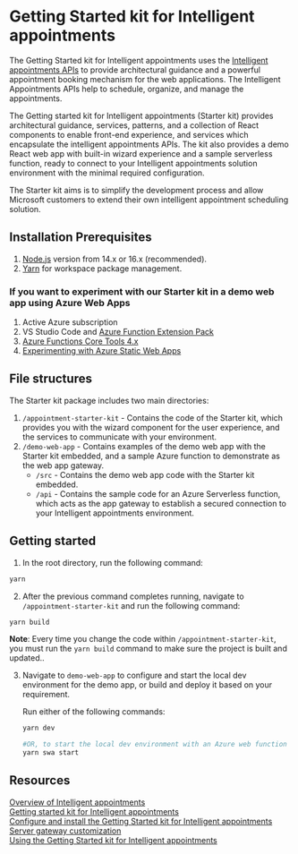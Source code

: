 # Getting Started kit for Intelligent appointments

The Getting Started kit for Intelligent appointments uses the [Intelligent appointments APIs](https://docs.microsoft.com/en-us/dynamics365/industry/financial-services/intelligent-appointments-api-reference) to provide architectural guidance and a powerful appointment booking mechanism for the web applications. The Intelligent Appointments APIs help to schedule, organize, and manage the appointments.

The Getting started kit for Intelligent appointments (Starter kit) provides architectural guidance, services, patterns, and a collection of React components to enable front-end experience, and services which encapsulate the intelligent appointments APIs. The kit also provides a demo React web app with built-in wizard experience and a sample serverless function, ready to connect to your Intelligent appointments solution environment with the minimal required configuration.

The Starter kit aims is to simplify the development process and allow Microsoft customers to extend their own intelligent appointment scheduling solution.

## Installation Prerequisites

1. [Node.js](https://nodejs.dev) version from 14.x or 16.x (recommended).
2. [Yarn](https://yarnpkg.com) for workspace package management.

### If you want to experiment with our Starter kit in a demo web app using Azure Web Apps

1. Active Azure subscription
2. VS Studio Code and [Azure Function Extension Pack](https://marketplace.visualstudio.com/items?itemName=ms-vscode.vscode-node-azure-pack)
3. [Azure Functions Core Tools 4.x](https://docs.microsoft.com/en-us/azure/azure-functions/functions-run-local#install-the-azure-functions-core-tools)
4. [Experimenting with Azure Static Web Apps](https://azure.github.io/static-web-apps-cli/)

## File structures

The Starter kit package includes two main directories:

1. `/appointment-starter-kit` - Contains the code of the Starter kit, which provides you with the wizard component for the user experience, and the services to communicate with your environment.
2. `/demo-web-app` - Contains examples of the demo web app with the Starter kit embedded, and a sample Azure function to demonstrate as the web app gateway.
   * `/src` - Contains the demo web app code with the Starter kit embedded.
   * `/api` - Contains the sample code for an Azure Serverless function, which acts as the app gateway to establish a secured connection to your Intelligent appointments environment.

## Getting started

1. In the root directory, run the following command:

```bash
yarn
```

2. After the previous command completes running, navigate to `/appointment-starter-kit` and run the following command:

```bash
yarn build
```

**Note**: Every time you change the code within `/appointment-starter-kit`, you must run the `yarn build` command to make sure the project is built and updated..

3. Navigate to `demo-web-app` to configure and start the local dev environment for the demo app, or build and deploy it based on your requirement.

   Run either of the following commands:

   ```bash
   yarn dev

   #OR, to start the local dev environment with an Azure web function
   yarn swa start

   ```

## Resources

[Overview of Intelligent appointments](https://docs.microsoft.com/en-us/dynamics365/industry/financial-services/intelligent-appointments)  
[Getting started kit for Intelligent appointments](https://docs.microsoft.com/en-us/dynamics365/industry/financial-services/intelligent-appointments-gs-kit)     
[Configure and install the Getting Started kit for Intelligent appointments](https://docs.microsoft.com/en-us/dynamics365/industry/financial-services/configure-install-intelligent-appointments-gs-kit)      
[Server gateway customization](https://docs.microsoft.com/en-us/dynamics365/industry/financial-services/server-gateway-customization)     
[Using the Getting Started kit for Intelligent appointments](https://docs.microsoft.com/en-us/dynamics365/industry/financial-services/using-getting-started-kit-ia)
